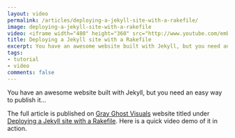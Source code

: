 ```yaml
---
layout: video
permalink: /articles/deploying-a-jekyll-site-with-a-rakefile/
image: deploying-a-jekyll-site-with-a-rakefile
video: <iframe width="480" height="360" src="http://www.youtube.com/embed/MJrX-FKj3uY" frameborder="0" allowfullscreen="allowfullscreen">&nbsp;</iframe>
title: Deploying a Jekyll site with a Rakefile
excerpt: You have an awesome website built with Jekyll, but you need an easy way to publish it.
tags:
- tutorial
- video
comments: false
---
```


<!-- <div class="hero">{% image posts/deploying-a-jekyll-site-with-a-rakefile/hero.png %}</div> -->

<p>You have an awesome website built with Jekyll, but you need an easy way to publish it...</p>

<p>The full article is published on <a href="http://grayghostvisuals.com">Gray Ghost Visuals</a> website titled under <a href="http://blog.grayghostvisuals.com/workflow/deploying-jekyll-with-rake/">Deploying a Jekyll site with a Rakefile</a>. Here is a quick video demo of it in action.</p>
